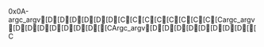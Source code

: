 0x0A-argc_argv[D[D[D[D[D[D[C[C[C[C[C[C[C[C[Cargc_argv[D[D[D[D[D[D[D[[CArgc_argv[D[D[D[D[D[D[D[D[[C
